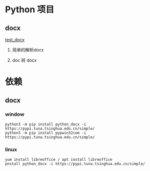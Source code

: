 # Python 项目

## docx
[test_docx](docx_parser/test_docx.py)

1. 简单的解析docx

2. doc 转 docx


# 依赖

## docx
### window
    python3 -m pip install python_docx -i https://pypi.tuna.tsinghua.edu.cn/simple/
    python3 -m pip install pypwin32com -i https://pypi.tuna.tsinghua.edu.cn/simple/

### linux
    yum install libreoffice / apt install libreoffice
    pnstall python_docx -i https://pypi.tuna.tsinghua.edu.cn/simple/
    